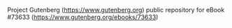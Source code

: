 Project Gutenberg (https://www.gutenberg.org) public repository for
eBook #73633 (https://www.gutenberg.org/ebooks/73633)
